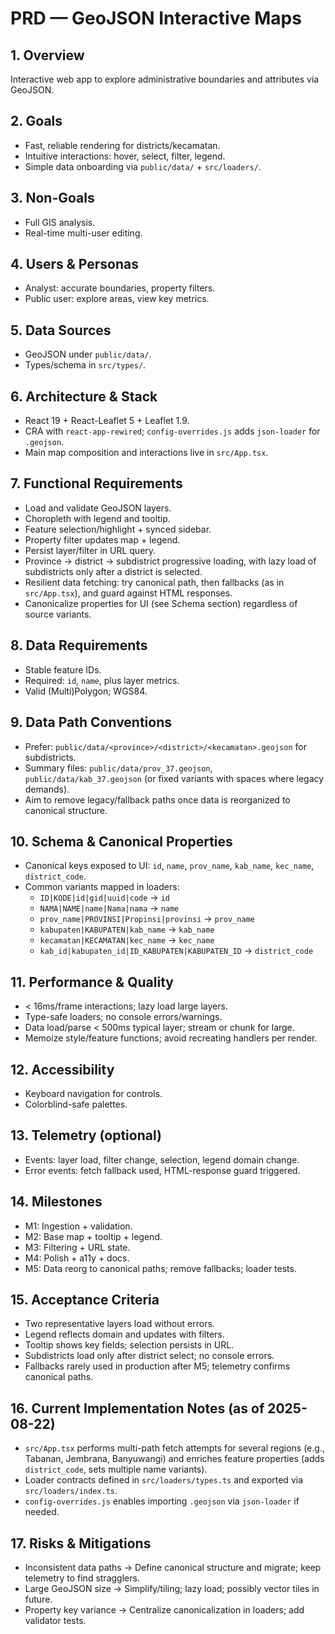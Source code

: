 # PRD — GeoJSON Interactive Maps

## 1. Overview
Interactive web app to explore administrative boundaries and attributes via GeoJSON.

## 2. Goals
- Fast, reliable rendering for districts/kecamatan.
- Intuitive interactions: hover, select, filter, legend.
- Simple data onboarding via `public/data/` + `src/loaders/`.

## 3. Non-Goals
- Full GIS analysis.
- Real-time multi-user editing.

## 4. Users & Personas
- Analyst: accurate boundaries, property filters.
- Public user: explore areas, view key metrics.

## 5. Data Sources
- GeoJSON under `public/data/`.
- Types/schema in `src/types/`.

## 6. Architecture & Stack
- React 19 + React-Leaflet 5 + Leaflet 1.9.
- CRA with `react-app-rewired`; `config-overrides.js` adds `json-loader` for `.geojson`.
- Main map composition and interactions live in `src/App.tsx`.

## 7. Functional Requirements
- Load and validate GeoJSON layers.
- Choropleth with legend and tooltip.
- Feature selection/highlight + synced sidebar.
- Property filter updates map + legend.
- Persist layer/filter in URL query.
 - Province → district → subdistrict progressive loading, with lazy load of subdistricts only after a district is selected.
 - Resilient data fetching: try canonical path, then fallbacks (as in `src/App.tsx`), and guard against HTML responses.
 - Canonicalize properties for UI (see Schema section) regardless of source variants.

## 8. Data Requirements
- Stable feature IDs.
- Required: `id`, `name`, plus layer metrics.
- Valid (Multi)Polygon; WGS84.

## 9. Data Path Conventions
- Prefer: `public/data/<province>/<district>/<kecamatan>.geojson` for subdistricts.
- Summary files: `public/data/prov_37.geojson`, `public/data/kab_37.geojson` (or fixed variants with spaces where legacy demands).
- Aim to remove legacy/fallback paths once data is reorganized to canonical structure.

## 10. Schema & Canonical Properties
- Canonical keys exposed to UI: `id`, `name`, `prov_name`, `kab_name`, `kec_name`, `district_code`.
- Common variants mapped in loaders:
  - `ID|KODE|id|gid|uuid|code` → `id`
  - `NAMA|NAME|name|Nama|nama` → `name`
  - `prov_name|PROVINSI|Propinsi|provinsi` → `prov_name`
  - `kabupaten|KABUPATEN|kab_name` → `kab_name`
  - `kecamatan|KECAMATAN|kec_name` → `kec_name`
  - `kab_id|kabupaten_id|ID_KABUPATEN|KABUPATEN_ID` → `district_code`

## 11. Performance & Quality
- < 16ms/frame interactions; lazy load large layers.
- Type-safe loaders; no console errors/warnings.
 - Data load/parse < 500ms typical layer; stream or chunk for large.
 - Memoize style/feature functions; avoid recreating handlers per render.

## 12. Accessibility
- Keyboard navigation for controls.
- Colorblind-safe palettes.

## 13. Telemetry (optional)
- Events: layer load, filter change, selection, legend domain change.
- Error events: fetch fallback used, HTML-response guard triggered.

## 14. Milestones
- M1: Ingestion + validation.
- M2: Base map + tooltip + legend.
- M3: Filtering + URL state.
- M4: Polish + a11y + docs.
 - M5: Data reorg to canonical paths; remove fallbacks; loader tests.

## 15. Acceptance Criteria
- Two representative layers load without errors.
- Legend reflects domain and updates with filters.
- Tooltip shows key fields; selection persists in URL.
 - Subdistricts load only after district select; no console errors.
 - Fallbacks rarely used in production after M5; telemetry confirms canonical paths.

## 16. Current Implementation Notes (as of 2025-08-22)
- `src/App.tsx` performs multi-path fetch attempts for several regions (e.g., Tabanan, Jembrana, Banyuwangi) and enriches feature properties (adds `district_code`, sets multiple name variants).
- Loader contracts defined in `src/loaders/types.ts` and exported via `src/loaders/index.ts`.
- `config-overrides.js` enables importing `.geojson` via `json-loader` if needed.

## 17. Risks & Mitigations
- Inconsistent data paths → Define canonical structure and migrate; keep telemetry to find stragglers.
- Large GeoJSON size → Simplify/tiling; lazy load; possibly vector tiles in future.
- Property key variance → Centralize canonicalization in loaders; add validator tests.